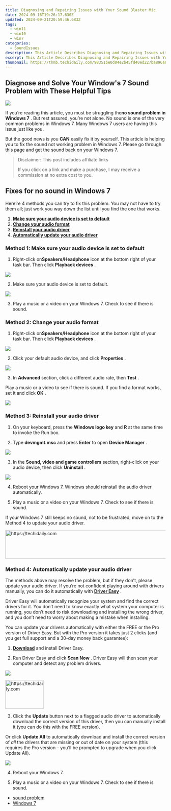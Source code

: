 ```yaml
---
title: Diagnosing and Repairing Issues with Your Sound Blaster Mic
date: 2024-09-16T19:26:17.630Z
updated: 2024-09-21T20:59:46.683Z
tags:
  - win11
  - win10
  - win7
categories:
  - SoundIssues
description: This Article Describes Diagnosing and Repairing Issues with Your Sound Blaster Mic
excerpt: This Article Describes Diagnosing and Repairing Issues with Your Sound Blaster Mic
thumbnail: https://thmb.techidaily.com/98351be0d04e2b45fd40ed227ba896a84193b786b4aa1a37bd43c93403b74a19.png
---
```


## Diagnose and Solve Your Window's 7 Sound Problem with These Helpful Tips

![](https://images.drivereasy.com/wp-content/uploads/2017/03/Snap3-1.jpg)

 If you’re reading this article, you must be struggling the**no sound problem in Windows 7** . But rest assured, you’re not alone. No sound is one of the very common problems in Windows 7\. Many Windows 7 users are having this issue just like you.

 But the good news is you **CAN**  easily fix it by yourself. This article is helping you to fix the sound not working problem in Windows 7\. Please go through this page and get the sound back on your Windows 7.

>  Disclaimer: This post includes affiliate links
>
>  If you click on a link and make a purchase, I may receive a commission at no extra cost to you.
>

## Fixes for no sound in Windows 7

 Here’re 4 methods you can try to fix this problem. You may not have to try them all; just work you way down the list until you find the one that works.

1. **[Make sure your audio device is set to default](https://tools.techidaily.com/drivereasy/download/)**
2. **[Change your audio format](https://tools.techidaily.com/drivereasy/download/)**
3. **[Reinstall your audio driver](https://tools.techidaily.com/drivereasy/download/)**
4. **[Automatically update your audio driver](https://tools.techidaily.com/drivereasy/download/)**

### Method 1: Make sure your audio device is set to default

 1) Right-click on**Speakers/Headphone** icon at the bottom right of your task bar. Then click **Playback devices** .

![](https://images.drivereasy.com/wp-content/uploads/2017/03/1-15.jpg)

2) Make sure your audio device is set to default.

![](https://images.drivereasy.com/wp-content/uploads/2017/03/2-10.jpg)

 3) Play a music or a video on your Windows 7\. Check to see if there is sound.

### Method 2: Change your audio format

 1) Right-click on**Speakers/Headphone** icon at the bottom right of your task bar. Then click **Playback devices** .

![](https://images.drivereasy.com/wp-content/uploads/2017/03/1-15.jpg)

 2) Click your default audio device, and click **Properties** .

![](https://images.drivereasy.com/wp-content/uploads/2017/03/3-9.jpg)

 3) In **Advanced**  section, click a different audio rate, then **Test** .

 Play a music or a video to see if there is sound. If you find a format works, set it and click **OK** .

![](https://images.drivereasy.com/wp-content/uploads/2017/03/4-9.jpg)

### Method 3: Reinstall your audio driver

1) On your keyboard, press the   **Windows logo key**  and **R**  at the same time to invoke the Run box.

2) Type **devmgmt.msc**  and press **Enter**  to open **Device Manager** .

![](https://images.drivereasy.com/wp-content/uploads/2017/03/5-8.jpg)

 3) In the **Sound, video and game controllers**  section, right-click on your audio device, then click **Uninstall** .

![](https://images.drivereasy.com/wp-content/uploads/2017/03/6-12.jpg)

 4) Reboot your Windows 7\. Windows should reinstall the audio driver automatically.

 5) Play a music or a video on your Windows 7\. Check to see if there is sound.

 If your Windows 7 still keeps no sound, not to be frustrated, move on to the Method 4 to update your audio driver.

<!-- affiliate ads begin -->
<a href="https://versadesk.pxf.io/c/5597632/1828647/21290" target="_top" id="1828647">
  <img src="//a.impactradius-go.com/display-ad/21290-1828647" border="0" alt="https://techidaily.com" width="728" height="90"/>
</a>
<img height="0" width="0" src="https://versadesk.pxf.io/i/5597632/1828647/21290" style="position:absolute;visibility:hidden;" border="0" />
<!-- affiliate ads end -->

### Method 4: Automatically update your audio driver

 The methods above may resolve the problem, but if they don’t, please update your audio driver. If you’re not confident playing around with drivers manually,  you can do it automatically with **[Driver Easy](https://tools.techidaily.com/drivereasy/download/)**  .

 Driver Easy will automatically recognize your system and find the correct drivers for it. You don’t need to know exactly what system your computer is running, you don’t need to risk downloading and installing the wrong driver, and you don’t need to worry about making a mistake when installing.

 You can update your drivers automatically with either the FREE or the Pro version of Driver Easy. But with the Pro version it takes just 2 clicks (and you get full support and a 30-day money back guarantee):

 1) **[Download](https://tools.techidaily.com/drivereasy/download/)**   and install Driver Easy.

 2) Run Driver Easy and click **Scan Now** . Driver Easy will then scan your computer and detect any problem drivers.

![](https://images.drivereasy.com/wp-content/uploads/2019/12/image-7.png)

<!-- affiliate ads begin -->
<a href="https://aligracehair.sjv.io/c/5597632/2135362/19272" target="_top" id="2135362">
  <img src="//a.impactradius-go.com/display-ad/19272-2135362" border="0" alt="https://techidaily.com" width="120" height="90"/>
</a>
<img height="0" width="0" src="https://aligracehair.sjv.io/i/5597632/2135362/19272" style="position:absolute;visibility:hidden;" border="0" />
<!-- affiliate ads end -->

3) Click the **Update**  button next to a flagged audio driver to automatically download the correct version of this driver, then you can manually install it (you can do this with the FREE version).

Or click **Update All**  to automatically download and install the correct version of _all_  the drivers that are missing or out of date on your system (this requires the Pro version – you’ll be prompted to upgrade when you click Update All).

![](https://images.drivereasy.com/wp-content/uploads/2019/12/image-8.png)

4) Reboot your Windows 7.

5) Play a music or a video on your Windows 7\. Check to see if there is sound.

* [sound problem](https://tools.techidaily.com/drivereasy/download/)
* [Windows 7](https://tools.techidaily.com/drivereasy/download/)

<ins class="adsbygoogle"
     style="display:block"
     data-ad-format="autorelaxed"
     data-ad-client="ca-pub-7571918770474297"
     data-ad-slot="1223367746"></ins>

<ins class="adsbygoogle"
     style="display:block"
     data-ad-client="ca-pub-7571918770474297"
     data-ad-slot="8358498916"
     data-ad-format="auto"
     data-full-width-responsive="true"></ins>



